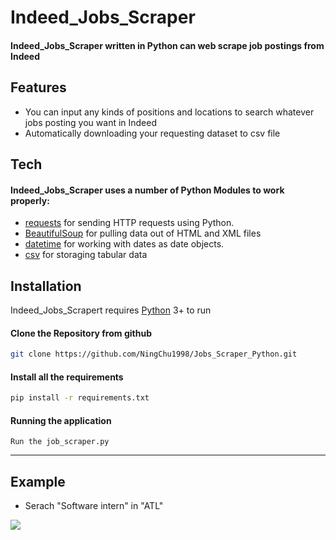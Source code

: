 # Indeed_Jobs_Scraper

####  Indeed_Jobs_Scraper written in Python can web scrape job postings from Indeed 
##  Features
- You can input any kinds of positions and locations to search whatever jobs posting you want in Indeed
- Automatically downloading your requesting dataset to csv file

##  Tech

#### Indeed_Jobs_Scraper uses a number of Python Modules to work properly:
- [requests](https://docs.python-requests.org/en/latest/) for sending HTTP requests using Python.
- [BeautifulSoup](https://pypi.org/project/beautifulsoup4/) for pulling data out of HTML and XML files
- [datetime](https://www.w3schools.com/python/python_datetime.asp) for working with dates as date objects.
- [csv](https://www.programiz.com/python-programming/csv) for storaging tabular data



##  Installation

Indeed_Jobs_Scrapert requires [Python](https://www.python.org/) 3+ to run
 
#### Clone the Repository from github
 ```sh
git clone https://github.com/NingChu1998/Jobs_Scraper_Python.git
```

#### Install all the requirements
 ```sh
pip install -r requirements.txt
```
#### Running the application
```
Run the job_scraper.py
```

---
## Example
-  Serach "Software intern" in "ATL"

![](https://github.com/NingChu1998/Jobs_Scraper_Python/blob/main/job_scraper.gif?raw=true)

